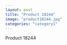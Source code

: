 ```yaml
---
layout: post
title: "Product 18244"
image: "product18244.jpg"
categories: "category1"
---
```

Product 18244
